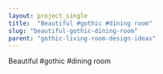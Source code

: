 ```yaml
---
layout: project_single
title:  "Beautiful #gothic #dining room"
slug: "beautiful-gothic-dining-room"
parent: "gothic-living-room-design-ideas"
---
```

Beautiful #gothic #dining room